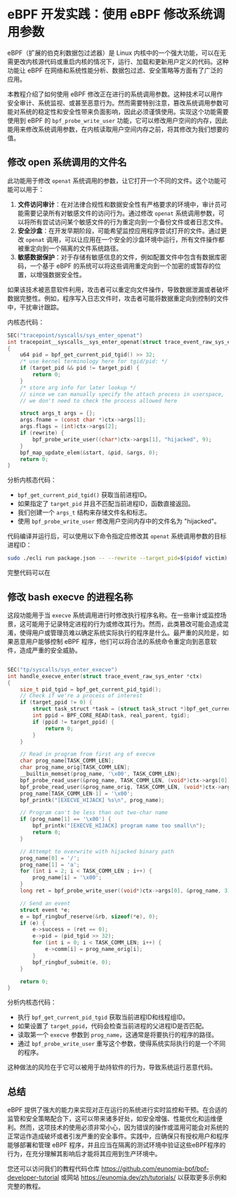 # eBPF 开发实践：使用 eBPF 修改系统调用参数

eBPF（扩展的伯克利数据包过滤器）是 Linux 内核中的一个强大功能，可以在无需更改内核源代码或重启内核的情况下，运行、加载和更新用户定义的代码。这种功能让 eBPF 在网络和系统性能分析、数据包过滤、安全策略等方面有了广泛的应用。

本教程介绍了如何使用 eBPF 修改正在进行的系统调用参数。这种技术可以用作安全审计、系统监视、或甚至恶意行为。然而需要特别注意，篡改系统调用参数可能对系统的稳定性和安全性带来负面影响，因此必须谨慎使用。实现这个功能需要使用到 eBPF 的 `bpf_probe_write_user` 功能，它可以修改用户空间的内存，因此能用来修改系统调用参数，在内核读取用户空间内存之前，将其修改为我们想要的值。

## 修改 open 系统调用的文件名

此功能用于修改 `openat` 系统调用的参数，让它打开一个不同的文件。这个功能可能可以用于：

1. **文件访问审计**：在对法律合规性和数据安全性有严格要求的环境中，审计员可能需要记录所有对敏感文件的访问行为。通过修改 `openat` 系统调用参数，可以将所有尝试访问某个敏感文件的行为重定向到一个备份文件或者日志文件。
2. **安全沙盒**：在开发早期阶段，可能希望监控应用程序尝试打开的文件。通过更改 `openat` 调用，可以让应用在一个安全的沙盒环境中运行，所有文件操作都被重定向到一个隔离的文件系统路径。
3. **敏感数据保护**：对于存储有敏感信息的文件，例如配置文件中包含有数据库密码，一个基于 eBPF 的系统可以将这些调用重定向到一个加密的或暂存的位置，以增强数据安全性。

如果该技术被恶意软件利用，攻击者可以重定向文件操作，导致数据泄漏或者破坏数据完整性。例如，程序写入日志文件时，攻击者可能将数据重定向到控制的文件中，干扰审计跟踪。

内核态代码：

```c
SEC("tracepoint/syscalls/sys_enter_openat")
int tracepoint__syscalls__sys_enter_openat(struct trace_event_raw_sys_enter *ctx)
{
    u64 pid = bpf_get_current_pid_tgid() >> 32;
    /* use kernel terminology here for tgid/pid: */
    if (target_pid && pid != target_pid) {
        return 0;
    }
    /* store arg info for later lookup */
    // since we can manually specify the attach process in userspace,
    // we don't need to check the process allowed here

    struct args_t args = {};
    args.fname = (const char *)ctx->args[1];
    args.flags = (int)ctx->args[2];
    if (rewrite) {
        bpf_probe_write_user((char*)ctx->args[1], "hijacked", 9);
    }
    bpf_map_update_elem(&start, &pid, &args, 0);
    return 0;
}
```

分析内核态代码：

- `bpf_get_current_pid_tgid()` 获取当前进程ID。
- 如果指定了 `target_pid` 并且不匹配当前进程ID，函数直接返回。
- 我们创建一个 `args_t` 结构来存储文件名和标志。
- 使用 `bpf_probe_write_user` 修改用户空间内存中的文件名为 "hijacked"。

代码编译并运行后，可以使用以下命令指定应修改其 `openat` 系统调用参数的目标进程ID：

```bash
sudo ./ecli run package.json -- --rewrite --target_pid=$(pidof victim)
```

完整代码可以在

## 修改 bash execve 的进程名称

这段功能用于当 `execve` 系统调用进行时修改执行程序名称。在一些审计或监控场景，这可能用于记录特定进程的行为或修改其行为。然而，此类篡改可能会造成混淆，使得用户或管理员难以确定系统实际执行的程序是什么。最严重的风险是，如果恶意用户能够控制 eBPF 程序，他们可以将合法的系统命令重定向到恶意软件，造成严重的安全威胁。

```c

SEC("tp/syscalls/sys_enter_execve")
int handle_execve_enter(struct trace_event_raw_sys_enter *ctx)
{
    size_t pid_tgid = bpf_get_current_pid_tgid();
    // Check if we're a process of interest
    if (target_ppid != 0) {
        struct task_struct *task = (struct task_struct *)bpf_get_current_task();
        int ppid = BPF_CORE_READ(task, real_parent, tgid);
        if (ppid != target_ppid) {
            return 0;
        }
    }

    // Read in program from first arg of execve
    char prog_name[TASK_COMM_LEN];
    char prog_name_orig[TASK_COMM_LEN];
    __builtin_memset(prog_name, '\x00', TASK_COMM_LEN);
    bpf_probe_read_user(&prog_name, TASK_COMM_LEN, (void*)ctx->args[0]);
    bpf_probe_read_user(&prog_name_orig, TASK_COMM_LEN, (void*)ctx->args[0]);
    prog_name[TASK_COMM_LEN-1] = '\x00';
    bpf_printk("[EXECVE_HIJACK] %s\n", prog_name);

    // Program can't be less than out two-char name
    if (prog_name[1] == '\x00') {
        bpf_printk("[EXECVE_HIJACK] program name too small\n");
        return 0;
    }

    // Attempt to overwrite with hijacked binary path
    prog_name[0] = '/';
    prog_name[1] = 'a';
    for (int i = 2; i < TASK_COMM_LEN ; i++) {
        prog_name[i] = '\x00';
    }
    long ret = bpf_probe_write_user((void*)ctx->args[0], &prog_name, 3);

    // Send an event
    struct event *e;
    e = bpf_ringbuf_reserve(&rb, sizeof(*e), 0);
    if (e) {
        e->success = (ret == 0);
        e->pid = (pid_tgid >> 32);
        for (int i = 0; i < TASK_COMM_LEN; i++) {
            e->comm[i] = prog_name_orig[i];
        }
        bpf_ringbuf_submit(e, 0);
    }

    return 0;
}
```

分析内核态代码：

- 执行 `bpf_get_current_pid_tgid` 获取当前进程ID和线程组ID。
- 如果设置了 `target_ppid`，代码会检查当前进程的父进程ID是否匹配。
- 读取第一个 `execve` 参数到 `prog_name`，这通常是将要执行的程序的路径。
- 通过 `bpf_probe_write_user` 重写这个参数，使得系统实际执行的是一个不同的程序。

这种做法的风险在于它可以被用于劫持软件的行为，导致系统运行恶意代码。

## 总结

eBPF 提供了强大的能力来实现对正在运行的系统进行实时监控和干预。在合适的监管和安全策略配合下，这可以带来诸多好处，如安全增强、性能优化和运维便利。然而，这项技术的使用必须非常小心，因为错误的操作或滥用可能会对系统的正常运作造成破坏或者引发严重的安全事件。实践中，应确保只有授权用户和程序能够部署和管理 eBPF 程序，并且应当在隔离的测试环境中验证这些eBPF程序的行为，在充分理解其影响后才能将其应用到生产环境中。

您还可以访问我们的教程代码仓库 <https://github.com/eunomia-bpf/bpf-developer-tutorial> 或网站 <https://eunomia.dev/zh/tutorials/> 以获取更多示例和完整的教程。
